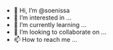 - 👋 Hi, I’m @soenissa
- 👀 I’m interested in ...
- 🌱 I’m currently learning ...
- 💞️ I’m looking to collaborate on ...
- 📫 How to reach me ...

<!---
soenissa/soenissa is a ✨ special ✨ repository because its `README.md` (this file) appears on your GitHub profile.
You can click the Preview link to take a look at your changes.
--->
